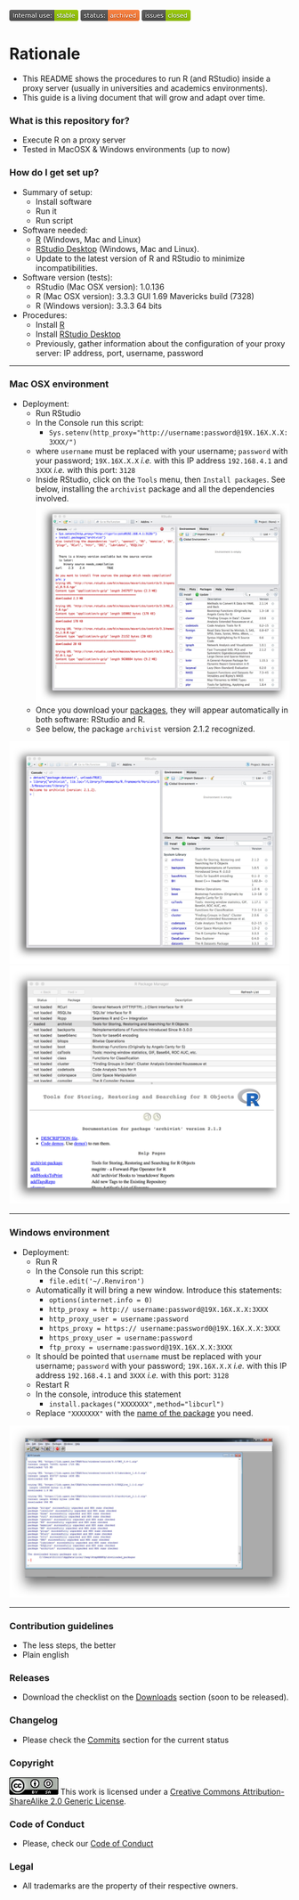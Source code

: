 ![stability-wip](images/3847436881-internal_use_stable.png)
![status-archived](images/3278295154-status_archived.png)
![issues-closed](images/1555006384-issues_closed.png)

# Rationale #

* This README shows the procedures to run R (and RStudio) inside a proxy server (usually in universities and academics environments).
* This guide is a living document that will grow and adapt over time.

### What is this repository for? ###

* Execute R on a proxy server
* Tested in MacOSX & Windows environments (up to now)

### How do I get set up? ###

* Summary of setup:
    - Install software
    - Run it
    - Run script
* Software needed:
    - [R](https://cran.r-project.org) (Windows, Mac and Linux)
    - [RStudio Desktop](https://www.rstudio.com/products/rstudio/#Desktop) (Windows, Mac and Linux). 
    - Update to the latest version of R and RStudio to minimize incompatibilities.
* Software version (tests):
    - RStudio (Mac OSX version): 1.0.136
    - R (Mac OSX version): 3.3.3 GUI 1.69 Mavericks build (7328)
    - R (Windows version): 3.3.3 64 bits
* Procedures:
    - Install [R](https://cran.r-project.org/bin/)
    - Install [RStudio Desktop](https://www.rstudio.com/products/rstudio/#Desktop)
    - Previously, gather information about the configuration of your proxy server: IP address, port, username, password

-----------------------
### Mac OSX environment ###

* Deployment:
    - Run RStudio
    - In the Console run this script:
        - `Sys.setenv(http_proxy="http://username:password@19X.16X.X.X:3XXX/")`
    - where `username` must be replaced with your username; `password` with your password; `19X.16X.X.X` *i.e.* with this IP address `192.168.4.1` and `3XXX` *i.e.* with this port: `3128`
    - Inside RStudio, click on the `Tools` menu, then `Install packages`. See below, installing the `archivist` package and all the dependencies involved.
![proxy.png](images/4285276611-proxy.png)
    - Once you download your [packages](https://cran.r-project.org/web/packages/available_packages_by_name.html), they will appear automatically in both software: RStudio and R.
    - See below, the package `archivist` version 2.1.2 recognized.

![archivist-rstudio.png](images/1476422623-archivist-rstudio.png)
![archivist-R.png](images/3011197732-archivist-R.png)

-----------------------
### Windows environment ###
* Deployment:
    - Run R
    - In the Console run this script:
        - `file.edit('~/.Renviron')`
    - Automatically it will bring a new window. Introduce this statements:
        - `options(internet.info = 0)`
        - `http_proxy = http:// username:password@19X.16X.X.X:3XXX`
        - `http_proxy_user = username:password`
        - `https_proxy = https:// username:password0@19X.16X.X.X:3XXX`
        - `https_proxy_user = username:password`
        - `ftp_proxy = username:password@19X.16X.X.X:3XXX`
    * It should be pointed that `username` must be replaced with your username; `password` with your password; `19X.16X.X.X` *i.e.* with this IP address `192.168.4.1` and `3XXX` *i.e.* with this port: `3128`
    * Restart R
    * In the console, introduce this statement
        - `install.packages("XXXXXXX",method="libcurl")`
    * Replace `"XXXXXXX"` with the [name of the package](https://cran.r-project.org/web/packages/available_packages_by_name.html) you need.

![](images/377615290-archivist.png)

-----------------------
### Contribution guidelines ###

* The less steps, the better
* Plain english

### Releases ###

* Download the checklist on the [Downloads](https://bitbucket.org/imhicihu/r-on-proxy-server/downloads/) section (soon to be released).

### Changelog ###

* Please check the [Commits](https://bitbucket.org/imhicihu/r-on-proxy-server/commits/) section for the current status

### Copyright ###
![88x31.png](images/3902704043-88x31.png)
This work is licensed under a [Creative Commons Attribution-ShareAlike 2.0 Generic License](http://creativecommons.org/licenses/by-sa/2.0/).

### Code of Conduct

* Please, check our [Code of Conduct](https://bitbucket.org/imhicihu/r-on-proxy-server/src/master/code_of_conduct.md)

### Legal ###

* All trademarks are the property of their respective owners.